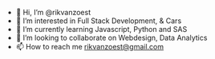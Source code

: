 - 👋 Hi, I’m @rikvanzoest
- 👀 I’m interested in Full Stack Development, & Cars
- 🌱 I’m currently learning Javascript, Python and SAS
- 💞️ I’m looking to collaborate on Webdesign, Data Analytics
- 📫 How to reach me rikvanzoest@gmail.com

